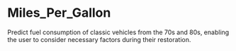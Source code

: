 # Miles_Per_Gallon
Predict fuel consumption of classic vehicles from the 70s and 80s, enabling the user to consider necessary factors during their restoration.
